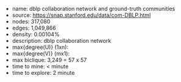 * name:	dblp collaboration network and ground-truth communities
* source: https://snap.stanford.edu/data/com-DBLP.html
* nodes: 317,080
* edges: 1,049,866
* density: 0.00104%
* description: dblp collaboration network
* max{degree(U)} (1xn): 
* max{degree(V)} (mx1): 
* max biclique: 3,249 = 57 x 57
* time to mine: < minute
* time to explore: 2 minute
